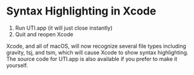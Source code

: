 # Syntax Highlighting in Xcode

1. Run UTI.app (it will just close instantly)
2. Quit and reopen Xcode

Xcode, and all of macOS, will now recognize several file types including gravity, tsj, and tsm, which will cause Xcode to show syntax highlighting.
The source code for UTI.app is also available if you prefer to make it yourself.
